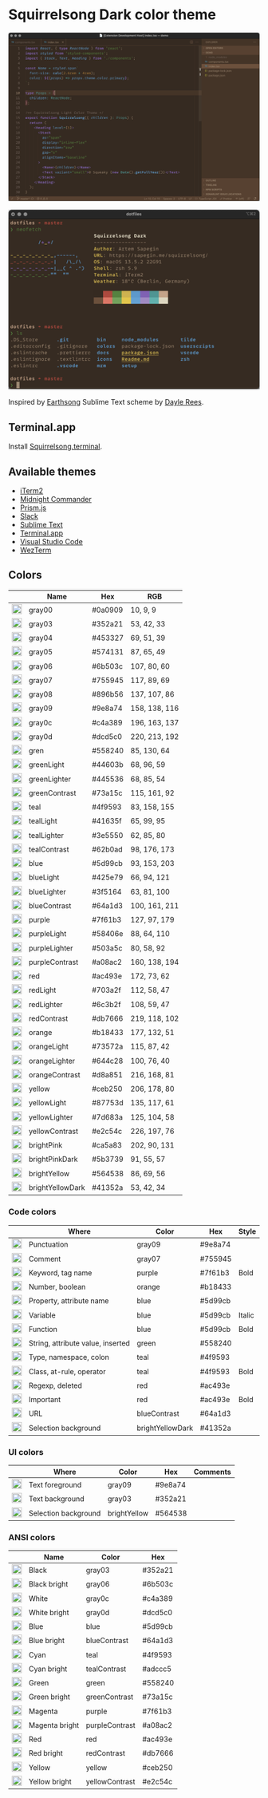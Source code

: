# Squirrelsong Dark color theme

![Squirrelsong Dark color theme](./VSCode/SquirrelsongDark/screenshot.png)

![Squirrelsong dark terminal color theme](./iTerm2/screenshot.png)

Inspired by [Earthsong](http://daylerees.github.io/) Sublime Text scheme by [Dayle Rees](https://github.com/daylerees).

## Terminal.app

Install [Squirrelsong.terminal](https://raw.githubusercontent.com/sapegin/squirrelsong/master/Squirrelsong.terminal).

## Available themes

* [iTerm2](./iTerm2)
* [Midnight Commander](./Midnight%20Commander)
* [Prism.js](./PrismJs)
* [Slack](./Slack)
* [Sublime Text](./Sublime%20Text)
* [Terminal.app](./Terminal)
* [Visual Studio Code](./VSCode)
* [WezTerm](./WezTerm)

## Colors

<!-- palette:begin -->

| | Name | Hex | RGB |
| --- | --- | --- | --- |
| <img src="http://www.thecolorapi.com/id?format=svg&named=false&hex=0a0909" width="20" height="20" alt=""> | gray00 | #0a0909 | 10, 9, 9 |
| <img src="http://www.thecolorapi.com/id?format=svg&named=false&hex=352a21" width="20" height="20" alt=""> | gray03 | #352a21 | 53, 42, 33 |
| <img src="http://www.thecolorapi.com/id?format=svg&named=false&hex=453327" width="20" height="20" alt=""> | gray04 | #453327 | 69, 51, 39 |
| <img src="http://www.thecolorapi.com/id?format=svg&named=false&hex=574131" width="20" height="20" alt=""> | gray05 | #574131 | 87, 65, 49 |
| <img src="http://www.thecolorapi.com/id?format=svg&named=false&hex=6b503c" width="20" height="20" alt=""> | gray06 | #6b503c | 107, 80, 60 |
| <img src="http://www.thecolorapi.com/id?format=svg&named=false&hex=755945" width="20" height="20" alt=""> | gray07 | #755945 | 117, 89, 69 |
| <img src="http://www.thecolorapi.com/id?format=svg&named=false&hex=896b56" width="20" height="20" alt=""> | gray08 | #896b56 | 137, 107, 86 |
| <img src="http://www.thecolorapi.com/id?format=svg&named=false&hex=9e8a74" width="20" height="20" alt=""> | gray09 | #9e8a74 | 158, 138, 116 |
| <img src="http://www.thecolorapi.com/id?format=svg&named=false&hex=c4a389" width="20" height="20" alt=""> | gray0c | #c4a389 | 196, 163, 137 |
| <img src="http://www.thecolorapi.com/id?format=svg&named=false&hex=dcd5c0" width="20" height="20" alt=""> | gray0d | #dcd5c0 | 220, 213, 192 |
| <img src="http://www.thecolorapi.com/id?format=svg&named=false&hex=558240" width="20" height="20" alt=""> | gren | #558240 | 85, 130, 64 |
| <img src="http://www.thecolorapi.com/id?format=svg&named=false&hex=44603b" width="20" height="20" alt=""> | greenLight | #44603b | 68, 96, 59 |
| <img src="http://www.thecolorapi.com/id?format=svg&named=false&hex=445536" width="20" height="20" alt=""> | greenLighter | #445536 | 68, 85, 54 |
| <img src="http://www.thecolorapi.com/id?format=svg&named=false&hex=73a15c" width="20" height="20" alt=""> | greenContrast | #73a15c | 115, 161, 92 |
| <img src="http://www.thecolorapi.com/id?format=svg&named=false&hex=4f9593" width="20" height="20" alt=""> | teal | #4f9593 | 83, 158, 155 |
| <img src="http://www.thecolorapi.com/id?format=svg&named=false&hex=41635f" width="20" height="20" alt=""> | tealLight | #41635f | 65, 99, 95 |
| <img src="http://www.thecolorapi.com/id?format=svg&named=false&hex=3e5550" width="20" height="20" alt=""> | tealLighter | #3e5550 | 62, 85, 80 |
| <img src="http://www.thecolorapi.com/id?format=svg&named=false&hex=62b0ad" width="20" height="20" alt=""> | tealContrast | #62b0ad | 98, 176, 173 |
| <img src="http://www.thecolorapi.com/id?format=svg&named=false&hex=5d99cb" width="20" height="20" alt=""> | blue | #5d99cb | 93, 153, 203 |
| <img src="http://www.thecolorapi.com/id?format=svg&named=false&hex=425e79" width="20" height="20" alt=""> | blueLight | #425e79 | 66, 94, 121 |
| <img src="http://www.thecolorapi.com/id?format=svg&named=false&hex=3f5164" width="20" height="20" alt=""> | blueLighter | #3f5164 | 63, 81, 100 |
| <img src="http://www.thecolorapi.com/id?format=svg&named=false&hex=64a1d3" width="20" height="20" alt=""> | blueContrast | #64a1d3 | 100, 161, 211 |
| <img src="http://www.thecolorapi.com/id?format=svg&named=false&hex=7f61b3" width="20" height="20" alt=""> | purple | #7f61b3 | 127, 97, 179 |
| <img src="http://www.thecolorapi.com/id?format=svg&named=false&hex=58406e" width="20" height="20" alt=""> | purpleLight | #58406e | 88, 64, 110 |
| <img src="http://www.thecolorapi.com/id?format=svg&named=false&hex=503a5c" width="20" height="20" alt=""> | purpleLighter | #503a5c | 80, 58, 92 |
| <img src="http://www.thecolorapi.com/id?format=svg&named=false&hex=a08ac2" width="20" height="20" alt=""> | purpleContrast | #a08ac2 | 160, 138, 194 |
| <img src="http://www.thecolorapi.com/id?format=svg&named=false&hex=ac493e" width="20" height="20" alt=""> | red | #ac493e | 172, 73, 62 |
| <img src="http://www.thecolorapi.com/id?format=svg&named=false&hex=703a2f" width="20" height="20" alt=""> | redLight | #703a2f | 112, 58, 47 |
| <img src="http://www.thecolorapi.com/id?format=svg&named=false&hex=6c3b2f" width="20" height="20" alt=""> | redLighter | #6c3b2f | 108, 59, 47 |
| <img src="http://www.thecolorapi.com/id?format=svg&named=false&hex=db7666" width="20" height="20" alt=""> | redContrast | #db7666 | 219, 118, 102 |
| <img src="http://www.thecolorapi.com/id?format=svg&named=false&hex=b18433" width="20" height="20" alt=""> | orange | #b18433 | 177, 132, 51 |
| <img src="http://www.thecolorapi.com/id?format=svg&named=false&hex=73572a" width="20" height="20" alt=""> | orangeLight | #73572a | 115, 87, 42 |
| <img src="http://www.thecolorapi.com/id?format=svg&named=false&hex=644c28" width="20" height="20" alt=""> | orangeLighter | #644c28 | 100, 76, 40 |
| <img src="http://www.thecolorapi.com/id?format=svg&named=false&hex=d8a851" width="20" height="20" alt=""> | orangeContrast | #d8a851 | 216, 168, 81 |
| <img src="http://www.thecolorapi.com/id?format=svg&named=false&hex=ceb250" width="20" height="20" alt=""> | yellow | #ceb250 | 206, 178, 80 |
| <img src="http://www.thecolorapi.com/id?format=svg&named=false&hex=87753d" width="20" height="20" alt=""> | yellowLight | #87753d | 135, 117, 61 |
| <img src="http://www.thecolorapi.com/id?format=svg&named=false&hex=7d683a" width="20" height="20" alt=""> | yellowLighter | #7d683a | 125, 104, 58 |
| <img src="http://www.thecolorapi.com/id?format=svg&named=false&hex=e2c54c" width="20" height="20" alt=""> | yellowContrast | #e2c54c | 226, 197, 76 |
| <img src="http://www.thecolorapi.com/id?format=svg&named=false&hex=ca5a83" width="20" height="20" alt=""> | brightPink | #ca5a83 | 202, 90, 131 |
| <img src="http://www.thecolorapi.com/id?format=svg&named=false&hex=5b3739" width="20" height="20" alt=""> | brightPinkDark | #5b3739 | 91, 55, 57 |
| <img src="http://www.thecolorapi.com/id?format=svg&named=false&hex=564538" width="20" height="20" alt=""> | brightYellow | #564538 | 86, 69, 56 |
| <img src="http://www.thecolorapi.com/id?format=svg&named=false&hex=41352a" width="20" height="20" alt=""> | brightYellowDark | #41352a | 53, 42, 34 |

<!-- palette:end -->

### Code colors

| | Where | Color | Hex | Style |
| --- | --- | --- | --- | --- |
| <img src="http://www.thecolorapi.com/id?format=svg&named=false&hex=9e8a74" width="20" height="20" alt=""> | Punctuation | gray09 | #9e8a74 | |
| <img src="http://www.thecolorapi.com/id?format=svg&named=false&hex=755945" width="20" height="20" alt=""> | Comment | gray07 | #755945 | |
| <img src="http://www.thecolorapi.com/id?format=svg&named=false&hex=7f61b3" width="20" height="20" alt=""> | Keyword, tag name | purple | #7f61b3 | Bold |
| <img src="http://www.thecolorapi.com/id?format=svg&named=false&hex=b18433" width="20" height="20" alt=""> | Number, boolean | orange | #b18433 | |
| <img src="http://www.thecolorapi.com/id?format=svg&named=false&hex=5d99cb" width="20" height="20" alt=""> | Property, attribute name | blue | #5d99cb | |
| <img src="http://www.thecolorapi.com/id?format=svg&named=false&hex=5d99cb" width="20" height="20" alt=""> | Variable | blue | #5d99cb | Italic |
| <img src="http://www.thecolorapi.com/id?format=svg&named=false&hex=5d99cb" width="20" height="20" alt=""> | Function | blue | #5d99cb | Bold |
| <img src="http://www.thecolorapi.com/id?format=svg&named=false&hex=558240" width="20" height="20" alt=""> | String, attribute value, inserted | green | #558240 | |
| <img src="http://www.thecolorapi.com/id?format=svg&named=false&hex=4f9593" width="20" height="20" alt=""> | Type, namespace, colon | teal | #4f9593 | |
| <img src="http://www.thecolorapi.com/id?format=svg&named=false&hex=4f9593" width="20" height="20" alt=""> | Class, at-rule, operator | teal | #4f9593 | Bold |
| <img src="http://www.thecolorapi.com/id?format=svg&named=false&hex=ac493e" width="20" height="20" alt=""> | Regexp, deleted | red | #ac493e | |
| <img src="http://www.thecolorapi.com/id?format=svg&named=false&hex=ac493e" width="20" height="20" alt=""> | Important | red | #ac493e | Bold |
| <img src="http://www.thecolorapi.com/id?format=svg&named=false&hex=64a1d3" width="20" height="20" alt=""> | URL | blueContrast | #64a1d3 | |
| <img src="http://www.thecolorapi.com/id?format=svg&named=false&hex=41352a" width="20" height="20" alt=""> | Selection background | brightYellowDark | #41352a | |

### UI colors

| | Where | Color | Hex | Comments |
| --- | --- | --- | --- | --- |
| <img src="http://www.thecolorapi.com/id?format=svg&named=false&hex=9e8a74" width="20" height="20" alt=""> | Text foreground | gray09 | #9e8a74 | |
| <img src="http://www.thecolorapi.com/id?format=svg&named=false&hex=352a21" width="20" height="20" alt=""> | Text background | gray03 | #352a21 | |
| <img src="http://www.thecolorapi.com/id?format=svg&named=false&hex=564538" width="20" height="20" alt=""> | Selection background | brightYellow | #564538 | |

### ANSI colors

| | Name | Color | Hex |
| --- | --- | --- | --- |
| <img src="http://www.thecolorapi.com/id?format=svg&named=false&hex=352a21" width="20" height="20" alt=""> | Black | gray03 | #352a21 |
| <img src="http://www.thecolorapi.com/id?format=svg&named=false&hex=6b503c" width="20" height="20" alt=""> | Black bright | gray06 | #6b503c |
| <img src="http://www.thecolorapi.com/id?format=svg&named=false&hex=c4a389" width="20" height="20" alt=""> | White | gray0c | #c4a389 |
| <img src="http://www.thecolorapi.com/id?format=svg&named=false&hex=dcd5c0" width="20" height="20" alt=""> | White bright | gray0d | #dcd5c0 |
| <img src="http://www.thecolorapi.com/id?format=svg&named=false&hex=5d99cb" width="20" height="20" alt=""> | Blue | blue | #5d99cb |
| <img src="http://www.thecolorapi.com/id?format=svg&named=false&hex=64a1d3" width="20" height="20" alt=""> | Blue bright | blueContrast | #64a1d3 |
| <img src="http://www.thecolorapi.com/id?format=svg&named=false&hex=4f9593" width="20" height="20" alt=""> | Cyan | teal | #4f9593 |
| <img src="http://www.thecolorapi.com/id?format=svg&named=false&hex=adccc5" width="20" height="20" alt=""> | Cyan bright | tealContrast | #adccc5 |
| <img src="http://www.thecolorapi.com/id?format=svg&named=false&hex=558240" width="20" height="20" alt=""> | Green | green | #558240 |
| <img src="http://www.thecolorapi.com/id?format=svg&named=false&hex=73a15c" width="20" height="20" alt=""> | Green bright | greenContrast | #73a15c |
| <img src="http://www.thecolorapi.com/id?format=svg&named=false&hex=7f61b3" width="20" height="20" alt=""> | Magenta | purple | #7f61b3 |
| <img src="http://www.thecolorapi.com/id?format=svg&named=false&hex=a08ac2" width="20" height="20" alt=""> | Magenta bright | purpleContrast | #a08ac2 |
| <img src="http://www.thecolorapi.com/id?format=svg&named=false&hex=ac493e" width="20" height="20" alt=""> | Red | red | #ac493e |
| <img src="http://www.thecolorapi.com/id?format=svg&named=false&hex=db7666" width="20" height="20" alt=""> | Red bright | redContrast | #db7666 |
| <img src="http://www.thecolorapi.com/id?format=svg&named=false&hex=ceb250" width="20" height="20" alt=""> | Yellow | yellow | #ceb250 |
| <img src="http://www.thecolorapi.com/id?format=svg&named=false&hex=e2c54c" width="20" height="20" alt=""> | Yellow bright | yellowContrast | #e2c54c |
